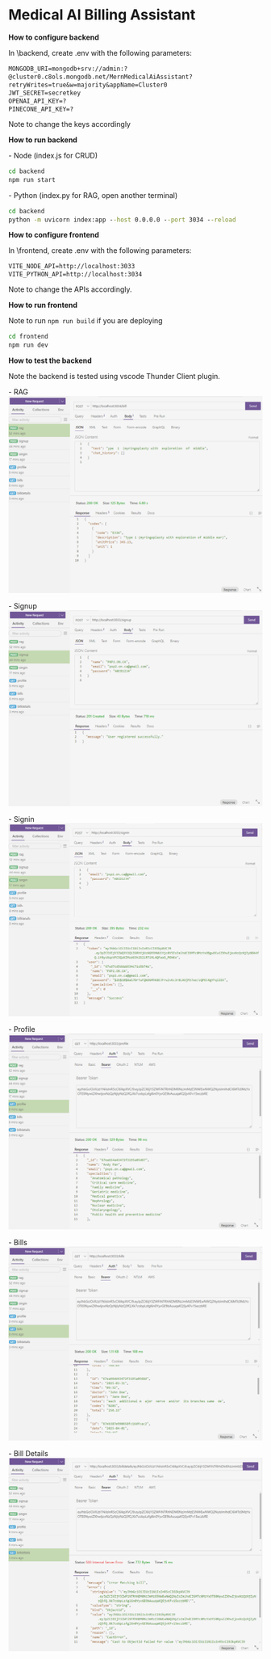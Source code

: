 # Medical AI Billing Assistant

**How to configure backend**

In \backend\, create .env with the following parameters:
```
MONGODB_URI=mongodb+srv://admin:?@cluster0.c8ols.mongodb.net/MernMedicalAiAssistant?retryWrites=true&w=majority&appName=Cluster0
JWT_SECRET=secretkey
OPENAI_API_KEY=?
PINECONE_API_KEY=?
```
Note to change the keys accordingly

**How to run backend**

\- Node (index.js for CRUD)
```cmd
cd backend 
npm run start
```

\- Python (index.py for RAG, open another terminal)
```cmd
cd backend
python -m uvicorn index:app --host 0.0.0.0 --port 3034 --reload
```

**How to configure frontend**

In \frontend, create .env with the following parameters:
```
VITE_NODE_API=http://localhost:3033
VITE_PYTHON_API=http://localhost:3034
```
Note to change the APIs accordingly.


**How to run frontend**

Note to run ```npm run build``` if you are deploying
```cmd
cd frontend
npm run dev
```

**How to test the backend**

Note the backend is tested using vscode Thunder Client plugin.

\- RAG
![rag](https://github.com/pxpgh1/Medical-AI-Billing-Assistant/blob/main/how_to_test_backend/rag.png)

\- Signup
![signup](https://github.com/pxpgh1/Medical-AI-Billing-Assistant/blob/main/how_to_test_backend/signup.png)

\- Signin
![signin](https://github.com/pxpgh1/Medical-AI-Billing-Assistant/blob/main/how_to_test_backend/signin.png)

\- Profile
![profile](https://github.com/pxpgh1/Medical-AI-Billing-Assistant/blob/main/how_to_test_backend/profile.png)

\- Bills
![bills](https://github.com/pxpgh1/Medical-AI-Billing-Assistant/blob/main/how_to_test_backend/bills.png)

\- Bill Details
![billdetails](https://github.com/pxpgh1/Medical-AI-Billing-Assistant/blob/main/how_to_test_backend/billdetails.png)
